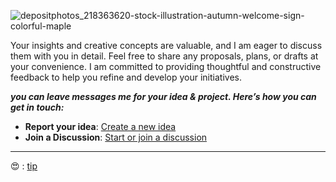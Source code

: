 ![depositphotos_218363620-stock-illustration-autumn-welcome-sign-colorful-maple](https://github.com/tsolutionsx/contact_me/assets/109244102/489d2657-0783-4be1-a726-4f754ca276ff)


Your insights and creative concepts are valuable, and I am eager to discuss them with you in detail. Feel free to share any proposals, plans, or drafts at your convenience. I am committed to providing thoughtful and constructive feedback to help you refine and develop your initiatives.

***you can leave messages me for your idea &amp; project. Here’s how you can get in touch:***

- **Report your idea**: [Create a new idea](https://github.com/tsolutionsx/messenger/issues)
- **Join a Discussion**: [Start or join a discussion](https://github.com/tsolutionsx/messenger/discussions)


* * *

😍 : [tip](https://gist.github.com/tsolutionsx/dec5eca293887c11367431c7160f4ffe)
